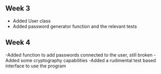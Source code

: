 ## Week 3

- Added User class
- Added password generator function and the relevant tests

## Week 4

-Added function to add passwords connected to the user, still broken
-Added some cryptography capabilities
-Added a rudimental test based interface to use the program